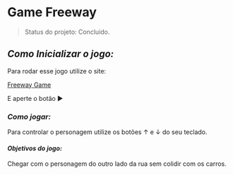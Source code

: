 <h1>Game Freeway</h1>

>Status do projeto: Concluído.

<h2><em>Como Inicializar o jogo:</em></h2>

Para rodar esse jogo utilize o site:

<a href="https://editor.p5js.org/leoabreu/sketches/TQsBLIRA-">Freeway Game</a>

<p>E aperte o botão &#9654; </p>

<h3><em>Como jogar:</em></h3>

Para controlar o personagem utilize os botões &#8593; e &#8595; do seu teclado.

<h4><em>Objetivos do jogo:</em></h4>

Chegar com o personagem do outro lado da rua sem colidir com os carros.
